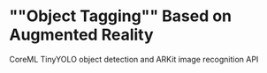 # ""Object Tagging"" Based on Augmented Reality

CoreML TinyYOLO object detection and ARKit image recognition API
